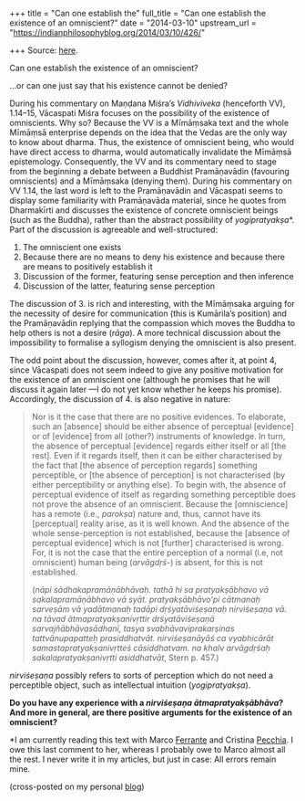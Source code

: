 +++
title = "Can one establish the"
full_title = "Can one establish the existence of an omniscient?"
date = "2014-03-10"
upstream_url = "https://indianphilosophyblog.org/2014/03/10/426/"

+++
Source: [here](https://indianphilosophyblog.org/2014/03/10/426/).

Can one establish the existence of an omniscient?

…or can one just say that his existence cannot be denied?

During his commentary on Maṇḍana Miśra’s *Vidhiviveka* (henceforth VV),
1.14–15, Vācaspati Miśra focuses on the possibility of the existence of
omniscients. Why so? Because the VV is a Mīmāṃsaka text and the whole
Mīmāṃsā enterprise depends on the idea that the Vedas are the only way
to know about dharma. Thus, the existence of omniscient being, who would
have direct access to dharma, would automatically invalidate the Mīmāṃsā
epistemology. Consequently, the VV and its commentary need to stage from
the beginning a debate between a Buddhist Pramāṇavādin (favouring
omniscients) and a Mīmāṃsaka (denying them). During his commentary on VV
1.14, the last word is left to the Pramāṇavādin and Vācaspati seems to
display some familiarity with Pramāṇavāda material, since he quotes from
Dharmakīrti and discusses the existence of concrete omniscient beings
(such as the Buddha), rather than the abstract possibility of
*yogipratyakṣa*\*. Part of the discussion is agreeable and
well-structured:

1.  The omniscient one exists
2.  Because there are no means to deny his existence and because there
    are means to positively establish it
3.  Discussion of the former, featuring sense perception and then
    inference
4.  Discussion of the latter, featuring sense perception

The discussion of 3. is rich and interesting, with the Mīmāṃsaka arguing
for the necessity of desire for communication (this is Kumārila’s
position) and the Pramāṇavādin replying that the compassion which moves
the Buddha to help others is not a desire (*rāga*). A more technical
discussion about the impossibility to formalise a syllogism denying the
omniscient is also present.

The odd point about the discussion, however, comes after it, at point 4,
since Vācaspati does not seem indeed to give any positive motivation for
the existence of an omniscient one (although he promises that he will
discuss it again later —I do not yet know whether he keeps his promise).
Accordingly, the discussion of 4. is also negative in nature:

> Nor is it the case that there are no positive evidences. To elaborate,
> such an \[absence\] should be either absence of perceptual
> \[evidence\] or of \[evidence\] from all (other?) instruments of
> knowledge. In turn, the absence of perceptual \[evidence\] regards
> either itself or all \[the rest\]. Even if it regards itself, then it
> can be either characterised by the fact that \[the absence of
> perception regards\] something perceptible, or \[the absence of
> perception\] is not characterised (by either perceptibility or
> anything else). To begin with, the absence of perceptual evidence of
> itself as regarding something perceptible does not prove the absence
> of an omniscient. Because the \[omniscience\] has a remote (i.e.,
> *parokṣa*) nature and, thus, cannot have its \[perceptual\] reality
> arise, as it is well known. And the absence of the whole
> sense-perception is not established, because the \[absence of
> perceptual evidence\] which is not \[further\] characterised is wrong.
> For, it is not the case that the entire perception of a normal (i.e,
> not omniscient) human being (*arvāgdṛś-*) is absent, for this is not
> established.
>
> (*nāpi sādhakapramāṇābhāvaḥ. tathā hi sa pratyakṣābhavo vā
> sakalapramāṇābhavo vā syāt. pratyakṣābhāvo’pi cātmanaḥ sarveṣām vā
> yadātmanaḥ tadāpi dṛśyatāviśeṣaṇaḥ nirviśeṣaṇa vā. na tāvad
> ātmapratyakṣanivṛttir drśyatāviśeṣaṇā sarvajñābhāvasādhanī, tasya
> svabhāvaviprakarṣinas tattvānupapatteḥ prasiddhatvāt. nirviśeṣanāyāś
> ca vyabhicārāt samastapratyakṣanivṛtteś cāsiddhatvam. na khalv
> arvāgdṛśaḥ sakalapratyakṣanivṛtti asiddhatvāt*, Stern p. 457.)

*nirviśeṣaṇa* possibly refers to sorts of perception which do not need a
perceptible object, such as intellectual intuition (*yogipratyakṣa*).

**Do you have any experience with a *nirviśeṣaṇa ātmapratyakṣābhāva*?
And more in general, are there positive arguments for the existence of
an omniscient?**

\*I am currently reading this text with Marco
[Ferrante](https://oeaw.academia.edu/MarcoFerrante) and Cristina
[Pecchia](http://www.ikga.oeaw.ac.at/Mitarbeiter/Pecchia). I owe this
last comment to her, whereas I probably owe to Marco almost all the
rest. I never write it in my articles, but just in case: All errors
remain mine.

(cross-posted on my personal [blog](http://elisafreschi.com))

